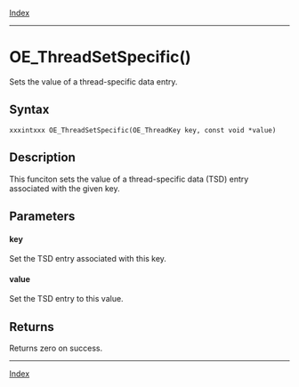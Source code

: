 [Index](index.md)

---
# OE_ThreadSetSpecific()

Sets the value of a thread-specific data entry.

## Syntax

    xxxintxxx OE_ThreadSetSpecific(OE_ThreadKey key, const void *value)
## Description 

This funciton sets the value of a thread-specific data (TSD) entry associated with the given key.



## Parameters

#### key

Set the TSD entry associated with this key.

#### value

Set the TSD entry to this value.

## Returns

Returns zero on success.

---
[Index](index.md)

